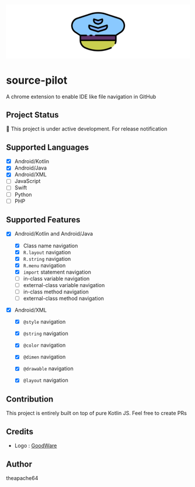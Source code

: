 ![](extras/graphics/banner.png)

# source-pilot

A chrome extension to enable IDE like file navigation in GitHub

## Project Status

🚧 This project is under active development. For release notification  

## Supported Languages

- [x] Android/Kotlin
- [x] Android/Java
- [x] Android/XML
- [ ] JavaScript
- [ ] Swift
- [ ] Python
- [ ] PHP

## Supported Features

- [x] Android/Kotlin and Android/Java
    - [x] Class name navigation
    - [x] `R.layout` navigation 
    - [x] `R.string` navigation
    - [x] `R.menu` navigation
    - [x] `import` statement navigation
    - [ ] in-class variable navigation
    - [ ] external-class variable navigation
    - [ ] in-class method navigation
    - [ ] external-class method navigation
    
- [x] Android/XML

    - [x] `@style` navigation
    - [x] `@string` navigation
    - [x] `@color` navigation
    - [x] `@dimen` navigation
    - [x] `@drawable` navigation
    - [x] `@layout` navigation


## Contribution

This project is entirely built on top of pure Kotlin JS. Feel free to create PRs

## Credits

- Logo : [GoodWare](https://www.flaticon.com/authors/good-ware)

## Author
theapache64 